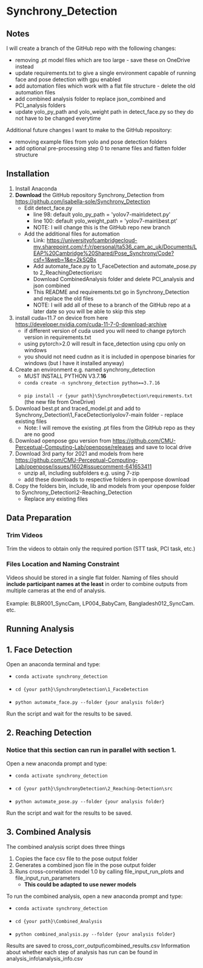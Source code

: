 # Synchrony_Detection

## Notes
I will create a branch of the GitHub repo with the following changes:
- removing .pt model files which are too large - save these on OneDrive instead
- update requirements.txt to give a single environment capable of running face and pose detection with gpu enabled
- add automation files which work with a flat file structure - delete the old automation files
- add combined analysis folder to replace json_combined and PCI_analysis folders
- update yolo_py_path and yolo_weight path in detect_face.py so they do not have to be changed everytime

Additional future changes I want to make to the GitHub repository:
- removing example files from yolo and pose detection folders
- add optional pre-processing step 0 to rename files and flatten folder structure


## Installation
1. Install Anaconda
1. **Download** the GitHub repository Synchrony_Detection from https://github.com/isabella-sole/Synchrony_Detection
	- Edit detect_face.py
		- line 98: default yolo_py_path = 'yolov7-main\\detect.py'
		- line 100: default yolo_weight_path = 'yolov7-main\\best.pt'
		- NOTE: I will change this is the GitHub repo new branch
	- Add the additional files for automation
		- Link: https://universityofcambridgecloud-my.sharepoint.com/:f:/r/personal/ta536_cam_ac_uk/Documents/LEAP%20Cambridge%20Shared/Pose_Synchrony/Code?csf=1&web=1&e=2kSQBx
		- Add automate_face.py to 1_FaceDetection and automate_pose.py to 2_ReachingDetection\src
		- Download CombinedAnalysis folder and delete PCI_analysis and json combined
		- This README and requirements.txt go in Synchrony_Detection and replace the old files
		- NOTE: I will add all of these to a branch of the GitHub repo at a later date so you will be able to skip this step
1. install cuda=11.7 on device from here https://developer.nvidia.com/cuda-11-7-0-download-archive
	- if different version of cuda used you will need to change pytorch version in requirements.txt
	- using pytorch>2.0 will result in face_detection using cpu only on windows
	- you should not need cudnn as it is included in openpose binaries for windows (but I have it installed anyway)
1. Create an environment e.g. named synchrony_detection
	- MUST INSTALL PYTHON V3.7.**16**
	- `conda create -n synchrony_detection python==3.7.16` <br><br>
	- `pip install -r {your path}\SynchronyDetection\requirements.txt` (the new file from OneDrive)
1. Download best.pt and traced_model.pt and add to Synchrony_Detection\\1_FaceDetection\\yolov7-main folder - replace existing files
	- Note: I will remove the existing .pt files from the GitHub repo as they are no good
1. Download openpose gpu version from https://github.com/CMU-Perceptual-Computing-Lab/openpose/releases and save to local drive
1. Download 3rd party for 2021 and models from here https://github.com/CMU-Perceptual-Computing-Lab/openpose/issues/1602#issuecomment-641653411
	- unzip all, including subfolders e.g. using 7-zip
	- add these downloads to respective folders in openpose download
1. Copy the folders bin, include, lib and models from your openpose folder to Synchrony_Detection\2-Reaching_Detection
	- Replace any existing files


## Data Preparation 
### Trim Videos
Trim the videos to obtain only the required portion (STT task, PCI task, etc.)

### Files Location and Naming Constraint
Videos should be stored in a single flat folder. Naming of files should **include participant names at the least** in order to combine outputs from multiple cameras at the end of analysis. 
<br><br> Example: BLBR001_SyncCam, LP004_BabyCam, Bangladesh012_SyncCam. etc.


## Running Analysis

## 1. Face Detection 
Open an anaconda terminal and type:
- `conda activate synchrony_detection` <br><br>
- `cd {your path}\SynchronyDetection\1_FaceDetection` <br><br>
- `python automate_face.py --folder {your analysis folder}`

Run the script and wait for the results to be saved.

## 2. Reaching Detection
### Notice that this section can run in parallel with section 1.
Open a new anaconda prompt and type:
- `conda activate synchrony_detection` <br><br>
- `cd {your path}\SynchronyDetection\2_Reaching-Detection\src` <br><br>
- `python automate_pose.py --folder {your analysis folder}`

Run the script and wait for the results to be saved.

## 3. Combined Analysis
The combined analysis script does three things
1. Copies the face csv file to the pose output folder
1. Generates a combined json file in the pose output folder
1. Runs cross-correlation model 1.0 by calling file_input_run_plots and file_input_run_parameters
	- **This could be adapted to use newer models**

To run the combined analysis, open a new anaconda prompt and type:
- `conda activate synchrony_detection` <br><br>
- `cd {your path}\Combined_Analysis` <br><br>
- `python combined_analysis.py --folder {your analysis folder}`

Results are saved to cross_corr_output\combined_results.csv
Information about whether each step of analysis has run can be found in analysis_info\analysis_info.csv